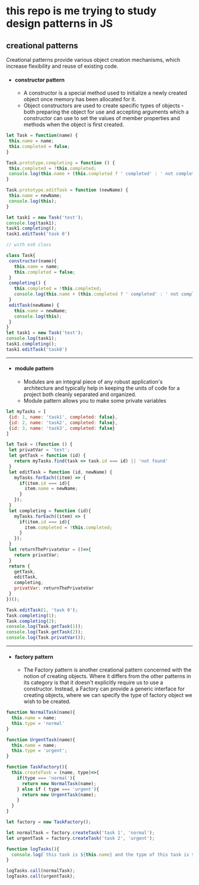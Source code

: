 # this repo is me trying to study design patterns in JS

## creational patterns
Creational patterns provide various object creation mechanisms, which increase flexibility and reuse of existing code.


* #### constructor pattern
  * A constructor is a special method used to initialize a newly created object once memory has been allocated for it.
  * Object constructors are used to create specific types of objects - both preparing the object for use and accepting arguments which a constructor can use to set the values of member properties and methods when the object is first created.

``` js
let Task = function(name) {
 this.name = name;
 this.completed = false;
}

Task.prototype.completing = function () {
 this.completed = !this.completed;
 console.log(this.name + (this.completed ? ' completed' : ' not completed') );
}

Task.prototype.editTask = function (newName) {
 this.name = newName;
 console.log(this);
}

let task1 = new Task('test');
console.log(task1);
task1.completing();
task1.editTask('task 0')

// with es6 class

class Task{
 constructor(name){
   this.name = name;
   this.completed = false;
 }
 completing() {
   this.completed = !this.completed;
   console.log(this.name + (this.completed ? ' completed' : ' not completed') );
 }
 editTask(newName) {
   this.name = newName;
   console.log(this);
 }
}
let task1 = new Task('test');
console.log(task1);
task1.completing();
task1.editTask('task0')
```
---
* #### module pattern
  * Modules are an integral piece of any robust application's architecture and typically help in keeping the units of code for a project both cleanly separated and organized.
  * Module pattern allows you to make some private variables

``` js
let myTasks = [
 {id: 1, name: 'task1', completed: false},
 {id: 2, name: 'task2', completed: false},
 {id: 3, name: 'task3', completed: false}
]

let Task = (function () {
 let privatVar = 'test';
 let getTask = function (id) {
   return myTasks.find(task => task.id === id) || 'not found'
 }
 let editTask = function (id, newName) {
   myTasks.forEach((item) => {
     if(item.id === id){
       item.name = newName;
     }
   });
 }
 let completing = function (id){
   myTasks.forEach((item) => {
     if(item.id === id){
       item.completed = !this.completed;
     }
   });
 }
 let returnThePrivateVar = ()=>{
   return privatVar;
 }
 return {
   getTask,
   editTask,
   completing,
   privatVar: returnThePrivateVar
 }
})();

Task.editTask(1, 'task 0');
Task.completing(1);
Task.completing(2);
console.log(Task.getTask(1));
console.log(Task.getTask(2));
console.log(Task.privatVar());
```
---
* #### factory pattern
  * The Factory pattern is another creational pattern concerned with the notion of creating objects. Where it differs from the other patterns in its category is that it doesn't explicitly require us to use a constructor. Instead, a Factory can provide a generic interface for creating objects, where we can specify the type of factory object we wish to be created.

```js
function NormalTask(name){
  this.name = name;
  this.type = 'normal'
}

function UrgentTask(name){
  this.name = name;
  this.type = 'urgent';
}

function TaskFactory(){
  this.createTask = (name, type)=>{
    if(type === 'normal'){
      return new NormalTask(name);
    } else if ( type === 'urgent'){
      return new UrgentTask(name);
    }
  }
}

let factory = new TaskFactory();

let normalTask = factory.createTask('task 1', 'normal');
let urgentTask = factory.createTask('task 2', 'urgent');

function logTasks(){
  console.log(`this task is ${this.name} and the type of this task is ${this.type}`);
}

logTasks.call(normalTask);
logTasks.call(urgentTask);
```
